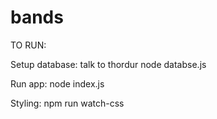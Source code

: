 
# bands

TO RUN:

Setup database:
talk to thordur
node databse.js

Run app:
node index.js

Styling:
npm run watch-css
